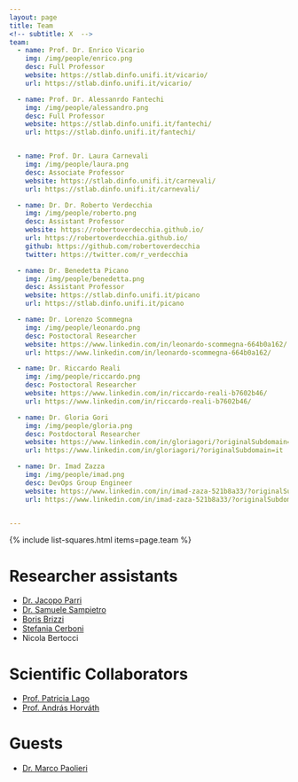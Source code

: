 ```yaml
---
layout: page
title: Team
<!-- subtitle: X  -->
team:
  - name: Prof. Dr. Enrico Vicario
    img: /img/people/enrico.png
    desc: Full Professor
    website: https://stlab.dinfo.unifi.it/vicario/
    url: https://stlab.dinfo.unifi.it/vicario/

  - name: Prof. Dr. Alessanrdo Fantechi
    img: /img/people/alessandro.png
    desc: Full Professor
    website: https://stlab.dinfo.unifi.it/fantechi/
    url: https://stlab.dinfo.unifi.it/fantechi/


  - name: Prof. Dr. Laura Carnevali
    img: /img/people/laura.png
    desc: Associate Professor
    website: https://stlab.dinfo.unifi.it/carnevali/ 
    url: https://stlab.dinfo.unifi.it/carnevali/ 

  - name: Dr. Dr. Roberto Verdecchia
    img: /img/people/roberto.png
    desc: Assistant Professor 
    website: https://robertoverdecchia.github.io/
    url: https://robertoverdecchia.github.io/
    github: https://github.com/robertoverdecchia
    twitter: https://twitter.com/r_verdecchia

  - name: Dr. Benedetta Picano
    img: /img/people/benedetta.png
    desc: Assistant Professor
    website: https://stlab.dinfo.unifi.it/picano
    url: https://stlab.dinfo.unifi.it/picano

  - name: Dr. Lorenzo Scommegna
    img: /img/people/leonardo.png
    desc: Postoctoral Researcher 
    website: https://www.linkedin.com/in/leonardo-scommegna-664b0a162/
    url: https://www.linkedin.com/in/leonardo-scommegna-664b0a162/

  - name: Dr. Riccardo Reali
    img: /img/people/riccardo.png
    desc: Postoctoral Researcher
    website: https://www.linkedin.com/in/riccardo-reali-b7602b46/
    url: https://www.linkedin.com/in/riccardo-reali-b7602b46/

  - name: Dr. Gloria Gori
    img: /img/people/gloria.png
    desc: Postdoctoral Researcher
    website: https://www.linkedin.com/in/gloriagori/?originalSubdomain=it
    url: https://www.linkedin.com/in/gloriagori/?originalSubdomain=it

  - name: Dr. Imad Zazza
    img: /img/people/imad.png
    desc: DevOps Group Engineer
    website: https://www.linkedin.com/in/imad-zaza-521b8a33/?originalSubdomain=it
    url: https://www.linkedin.com/in/imad-zaza-521b8a33/?originalSubdomain=it


---
```

{% include list-squares.html items=page.team %}

<!--
# Associated Members
- [Prof. Dr. Hans van Vliet](https://scholar.google.it/citations?user=4YAdfEsAAAAJ&hl=it&oi=ao)
- [Prof. Dr. Gerrit van der Veer](https://www.cs.vu.nl/~gerrit/)
- [Prof. Dr. Chris Verhoef](https://www.cs.vu.nl/~x/)
-->

# Researcher assistants
- [Dr. Jacopo Parri](https://www.unifi.it/p-doc2-2020-0-A-2c3337293730-0.html)
- [Dr. Samuele Sampietro](https://www.linkedin.com/in/samuele-sampietro/)
- [Boris Brizzi](https://www.linkedin.com/in/boris-brizzi-099592117/)
- [Stefania Cerboni](https://www.linkedin.com/in/stefania-cerboni-66407a145/)
- Nicola Bertocci

# Scientific Collaborators
- [Prof. Patricia Lago](https://patricialago.nl/)
- [Prof. András Horváth](http://www.di.unito.it/~horvath/)

<!--
# Former Members
- ? [e.g., former graduated Ph.D. Student]
-->
# Guests
- [Dr. Marco Paolieri](https://qed.usc.edu/paolieri/)